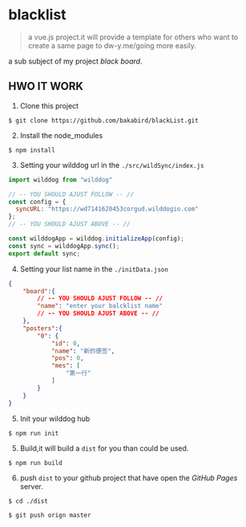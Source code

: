 # blacklist

> a vue.js project.it will provide a template for others who want to create a same page to dw-y.me/going more easily.

a sub subject of my project *black board*.

## HWO IT WORK

1. Clone this project

`$ git clone https://github.com/bakabird/blackList.git` 

2. Install the node_modules

`$ npm install`

3. Setting your wilddog url in the `./src/wildSync/index.js`


```javascript
import wilddog from "wilddog"

// -- YOU SHOULD AJUST FOLLOW -- //
const config = {
  syncURL: "https://wd7141620453corgud.wilddogio.com" 
};
// -- YOU SHOULD AJUST ABOVE -- //

const wilddogApp = wilddog.initializeApp(config);
const sync = wilddogApp.sync();
export default sync;
```

4. Setting your list name in the `./initData.json`


```json
{
    "board":{
		// -- YOU SHOULD AJUST FOLLOW -- //
        "name": "enter your balcklist name"
		// -- YOU SHOULD AJUST ABOVE -- //
    },
    "posters":{
        "0": {
            "id": 0,
            "name": "新的便签",
            "pos": 0,
            "mes": [
                "第一行"
            ]
        }
    }
}
```


5. Init your wilddog hub

`$ npm run init`


5. Build,it will build a `dist` for you than could be used.

`$ npm run build`

6. push `dist` to your github project that have open the *GitHub Pages* server.


`$ cd ./dist`

`$ git push orign master`